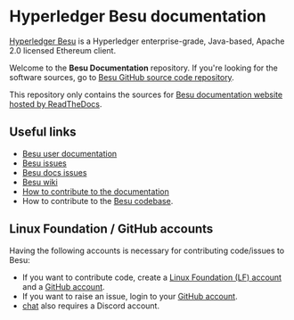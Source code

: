 # Hyperledger Besu documentation

[Hyperledger Besu](https://github.com/hyperledger/besu/) is a Hyperledger enterprise-grade,
Java-based, Apache 2.0 licensed Ethereum client.

Welcome to the **Besu Documentation** repository. If you're looking for the software sources, go to
[Besu GitHub source code repository](https://github.com/hyperledger/besu).

This repository only contains the sources for
[Besu documentation website hosted by ReadTheDocs][Besu User Documentation].

## Useful links

* [Besu user documentation][Besu User Documentation]
* [Besu issues](https://github.com/hyperledger/besu/issues)
* [Besu docs issues](https://github.com/hyperledger/besu-docs/issues)
* [Besu wiki](https://wiki.hyperledger.org/display/BESU/Hyperledger+Besu)
* [How to contribute to the documentation](CONTRIBUTING.md)
* How to contribute to the
  [Besu codebase](https://github.com/hyperledger/besu/blob/master/CONTRIBUTING.md).

## Linux Foundation / GitHub accounts

Having the following accounts is necessary for contributing code/issues to Besu:

* If you want to contribute code, create a [Linux Foundation (LF) account] and a [GitHub account].
* If you want to raise an issue, login to your [GitHub account].
* [chat] also requires a Discord account.

<!-- Links -->
[Besu User Documentation]: https://besu.hyperledger.org
[Linux Foundation (LF) account]: https://wiki.hyperledger.org/display/CA/Setting+up+an+LFID
[GitHub account]: https://www.github.com/
[chat]: https://discord.gg/hyperledger
